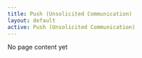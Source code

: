 ```yaml
---
title: Push (Unsolicited Communication)
layout: default
active: Push (Unsolicited Communication)
---
```


No page content yet